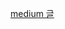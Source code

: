 [medium 글](https://medium.com/mj-studio/%ED%81%B4%EB%A6%B0%EC%95%84%ED%82%A4%ED%85%8D%EC%B2%98-%EC%8D%BC%EB%8A%94%EB%8D%B0-%EC%99%9C-%ED%94%84%EB%A1%9C%EC%A0%9D%ED%8A%B8%EA%B0%80-%EB%8D%94-%EB%8D%94%EB%9F%AC%EC%9B%8C%EC%A7%80%EC%A7%80-3565aaffca8c)

